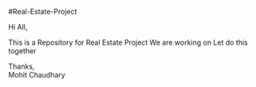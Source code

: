  #Real-Estate-Project

Hi All,

This is a Repository for Real Estate Project We are working on
Let do this together

Thanks,<br>
Mohit Chaudhary
